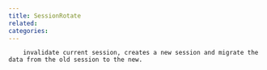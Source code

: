 ```yaml
---
title: SessionRotate
related:
categories:
---
```



		invalidate current session, creates a new session and migrate the data from the old session to the new.
		